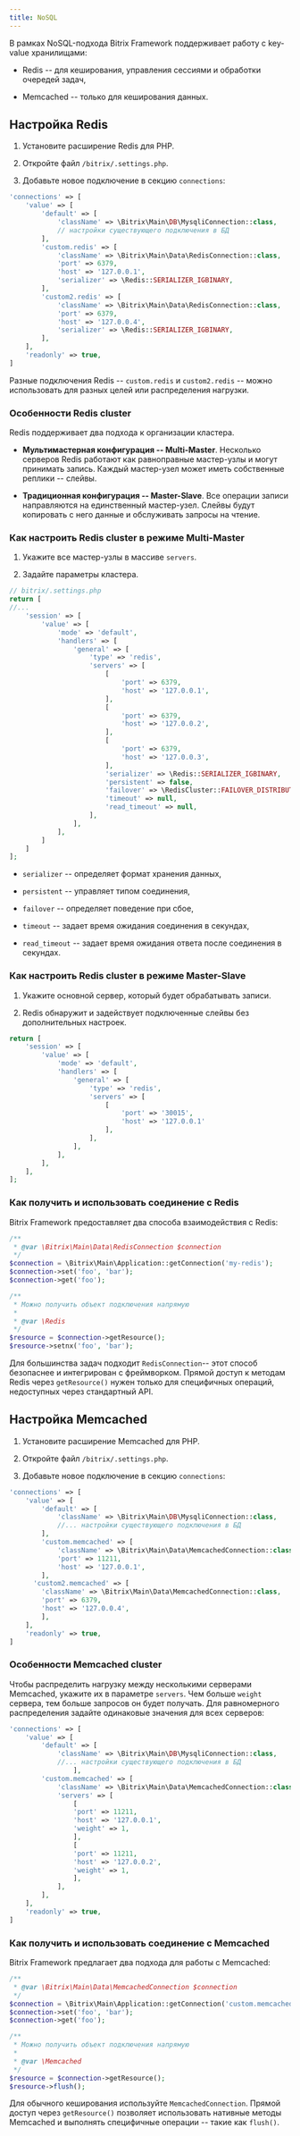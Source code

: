 ```yaml
---
title: NoSQL
---
```


В рамках NoSQL-подхода Bitrix Framework поддерживает работу с key-value хранилищами:

-  Redis -- для кеширования, управления сессиями и обработки очередей задач,

-  Memcached -- только для кеширования данных.

## Настройка Redis

1. Установите расширение Redis для PHP.

2. Откройте файл `/bitrix/.settings.php`.

3. Добавьте новое подключение в секцию `connections`:

```php
'connections' => [
	'value' => [
		'default' => [
			'className' => \Bitrix\Main\DB\MysqliConnection::class,
			// настройки существующего подключения в БД
		],
		'custom.redis' => [
			'className' => \Bitrix\Main\Data\RedisConnection::class,
			'port' => 6379,
			'host' => '127.0.0.1',
			'serializer' => \Redis::SERIALIZER_IGBINARY,
		],
		'custom2.redis' => [
			'className' => \Bitrix\Main\Data\RedisConnection::class,
			'port' => 6379,
			'host' => '127.0.0.4',
			'serializer' => \Redis::SERIALIZER_IGBINARY,
		],
	],
	'readonly' => true,
]
```

Разные подключения Redis -- `custom.redis` и `custom2.redis` -- можно использовать для разных целей или распределения нагрузки.

### Особенности Redis cluster

Redis поддерживает два подхода к организации кластера.

-  **Мультимастерная конфигурация -- Multi-Master**. Несколько серверов Redis работают как равноправные мастер-узлы и могут принимать запись. Каждый мастер-узел может иметь собственные реплики -- слейвы.

-  **Традиционная конфигурация -- Master-Slave**. Все операции записи направляются на единственный мастер-узел. Слейвы будут копировать с него данные и обслуживать запросы на чтение.

### Как настроить Redis cluster в режиме Multi-Master

1. Укажите все мастер-узлы в массиве `servers`.

2. Задайте параметры кластера.

```php
// bitrix/.settings.php
return [
//...        
	'session' => [
		'value' => [
			'mode' => 'default',
			'handlers' => [
				'general' => [
					'type' => 'redis',   
					'servers' => [
						[
							'port' => 6379,
							'host' => '127.0.0.1',
						],
						[
							'port' => 6379,
							'host' => '127.0.0.2',
						],
						[
							'port' => 6379,
							'host' => '127.0.0.3',
						],
						'serializer' => \Redis::SERIALIZER_IGBINARY,
						'persistent' => false,
						'failover' => \RedisCluster::FAILOVER_DISTRIBUTE,
						'timeout' => null,
						'read_timeout' => null,
					],
				],           
			],
		]                   
	] 
];
```

-  `serializer`  -- определяет формат хранения данных,

-  `persistent` -- управляет типом соединения,

-  `failover` -- определяет поведение при сбое,

-  `timeout` -- задает время ожидания соединения в секундах,

-  `read_timeout` -- задает время ожидания ответа после соединения в секундах.

### Как настроить Redis cluster в режиме Master-Slave

1. Укажите основной сервер, который будет обрабатывать записи.

2. Redis обнаружит и задействует подключенные слейвы без дополнительных настроек.

```php
return [
	'session' => [
		'value' => [
			'mode' => 'default',
			'handlers' => [
				'general' => [
					'type' => 'redis',
					'servers' => [
						[
							'port' => '30015',
							'host' => '127.0.0.1'
						],
					],
				],
			],
		],
	],
];
```

### Как получить и использовать соединение с Redis

Bitrix Framework предоставляет два способа взаимодействия с Redis:

```php
/**
 * @var \Bitrix\Main\Data\RedisConnection $connection
 */
$connection = \Bitrix\Main\Application::getConnection('my-redis');
$connection->set('foo', 'bar');
$connection->get('foo');

/**
 * Можно получить объект подключения напрямую
 * 
 * @var \Redis
 */
$resource = $connection->getResource();
$resource->setnx('foo', 'bar');
```

Для большинства задач подходит `RedisConnection`-- этот способ безопаснее и интегрирован с фреймворком. Прямой доступ к методам Redis через `getResource()` нужен только для специфичных операций, недоступных через стандартный API.

## Настройка Memcached

1. Установите расширение Memcached для PHP.

2. Откройте файл `/bitrix/.settings.php`.

3. Добавьте новое подключение в секцию `connections`:

```php
'connections' => [
	'value' => [
		'default' => [
			'className' => \Bitrix\Main\DB\MysqliConnection::class,
			//... настройки существующего подключения в БД
		],
		'custom.memcached' => [
			'className' => \Bitrix\Main\Data\MemcachedConnection::class,
			'port' => 11211,
			'host' => '127.0.0.1',
		],
      'custom2.memcached' => [
        'className' => \Bitrix\Main\Data\MemcachedConnection::class,
        'port' => 6379,
        'host' => '127.0.0.4',
		],
	],
	'readonly' => true,
]
```

### Особенности Memcached cluster

Чтобы распределить нагрузку между несколькими серверами Memcached, укажите их в параметре `servers`. Чем больше `weight` сервера, тем больше запросов он будет получать. Для равномерного распределения задайте одинаковые значения для всех серверов:

```php
'connections' => [
	'value' => [
		'default' => [
			'className' => \Bitrix\Main\DB\MysqliConnection::class,
			//... настройки существующего подключения в БД
				],
		'custom.memcached' => [
			'className' => \Bitrix\Main\Data\MemcachedConnection::class,
			'servers' => [
				[
				'port' => 11211,
				'host' => '127.0.0.1',
				'weight' => 1,  
				],
				[
				'port' => 11211,
				'host' => '127.0.0.2',
				'weight' => 1, 
				],
			],
		],
	],
	'readonly' => true,
]
```

### Как получить и использовать соединение с Memcached

Bitrix Framework предлагает два подхода для работы с Memcached:

```php
/**
 * @var \Bitrix\Main\Data\MemcachedConnection $connection
 */
$connection = \Bitrix\Main\Application::getConnection('custom.memcached');
$connection->set('foo', 'bar');
$connection->get('foo');

/**
 * Можно получить объект подключения напрямую
 * 
 * @var \Memcached
 */
$resource = $connection->getResource();
$resource->flush();
```

Для обычного кеширования используйте `MemcachedConnection`. Прямой доступ через `getResource()` позволяет использовать нативные методы Memcached и выполнять специфичные операции -- такие как `flush()`.